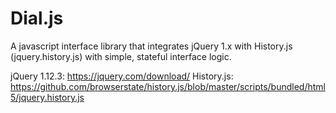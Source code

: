# Dial.js
A javascript interface library that integrates jQuery 1.x with History.js (jquery.history.js) with simple, stateful interface logic.

jQuery 1.12.3: https://jquery.com/download/
History.js: https://github.com/browserstate/history.js/blob/master/scripts/bundled/html5/jquery.history.js

